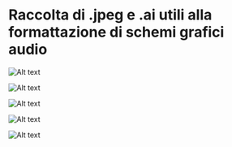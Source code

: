 Raccolta di .jpeg e .ai utili alla formattazione di schemi grafici audio
==================

![Alt text](https://github.com/DavideTedesco/prova/blob/master/Disegni%20audio/DI_Box_passiva.jpg)

![Alt text](https://github.com/DavideTedesco/prova/blob/master/Disegni%20audio/DI_Box_passiva_2.jpg)

![Alt text](https://github.com/DavideTedesco/prova/blob/master/Disegni%20audio/DI_Box_passiva_3.jpg)

![Alt text](https://github.com/DavideTedesco/prova/blob/master/Disegni%20audio/DI_Box_passiva_4.jpg)

![Alt text](https://github.com/DavideTedesco/prova/blob/master/Disegni%20audio/DI_Box_passiva_stereo.jpg)
